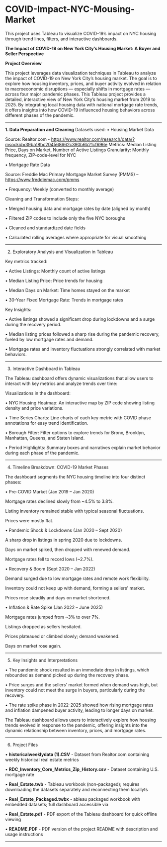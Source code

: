 # COVID-Impact-NYC-Mousing-Market
This project uses Tableau to visualize COVID-19’s impact on NYC housing through trend lines, filters, and interactive dashboards.

**The Impact of COVID-19 on New York City’s Housing Market: A Buyer and Seller Perspective**

**Project Overview**


This project leverages data visualization techniques in Tableau to analyze the impact of COVID-19 on New York City’s housing market. The goal is to explore how housing inventory, prices, and buyer activity evolved in relation to macroeconomic disruptions — especially shifts in mortgage rates — across four major pandemic phases. This Tableau project provides a detailed, interactive view of New York City’s housing market from 2019 to 2025. By integrating local housing data with national mortgage rate trends, it offers insights into how COVID-19 influenced housing behaviors across different phases of the pandemic. 
________________________________________
**1. Data Preparation and Cleaning**
Datasets used:
•	Housing Market Data

Source: Realtor.com - https://www.realtor.com/research/data/?msockid=39ba18bc204568662c390b6b21cf696e
Metrics: Median Listing Price, Days on Market, Number of Active Listings
Granularity: Monthly frequency, ZIP-code-level for NYC

•	Mortgage Rate Data 

Source: Freddie Mac Primary Mortgage Market Survey (PMMS) – https://www.freddiemac.com/pmms

•	Frequency: Weekly (converted to monthly average)

Cleaning and Transformation Steps:

•	Merged housing data and mortgage rates by date (aligned by month)

•	Filtered ZIP codes to include only the five NYC boroughs

•	Cleaned and standardized date fields

•	Calculated rolling averages where appropriate for visual smoothing
________________________________________

2. Exploratory Analysis and Visualization in Tableau

Key metrics tracked:

•	Active Listings: Monthly count of active listings

•	Median Listing Price: Price trends for housing

•	Median Days on Market: Time homes stayed on the market

•	30-Year Fixed Mortgage Rate: Trends in mortgage rates

Key Insights:

•	Active listings showed a significant drop during lockdowns and a surge during the recovery period.

•	Median listing prices followed a sharp rise during the pandemic recovery, fueled by low mortgage rates and demand.

•	Mortgage rates and inventory fluctuations strongly correlated with market behaviors.
________________________________________
3. Interactive Dashboard in Tableau

The Tableau dashboard offers dynamic visualizations that allow users to interact with key metrics and analyze trends over time:

Visualizations in the dashboard:

•	NYC Housing Heatmap: An interactive map by ZIP code showing listing density and price variations.

•	Time Series Charts: Line charts of each key metric with COVID phase annotations for easy trend identification.

•	Borough Filter: Filter options to explore trends for Bronx, Brooklyn, Manhattan, Queens, and Staten Island.

•	Period Highlights: Summary boxes and narratives explain market behavior during each phase of the pandemic.
________________________________________

4. Timeline Breakdown: COVID-19 Market Phases

The dashboard segments the NYC housing timeline into four distinct phases:

•	Pre-COVID Market (Jan 2019 – Jan 2020)

Mortgage rates declined slowly from ~4.5% to 3.8%.

Listing inventory remained stable with typical seasonal fluctuations.

Prices were mostly flat.

•	Pandemic Shock & Lockdowns (Jan 2020 – Sept 2020)


A sharp drop in listings in spring 2020 due to lockdowns.

Days on market spiked, then dropped with renewed demand.

Mortgage rates fell to record lows (~2.7%).

•	Recovery & Boom (Sept 2020 – Jan 2022)

Demand surged due to low mortgage rates and remote work flexibility.

Inventory could not keep up with demand, forming a sellers' market.

Prices rose steadily and days on market shortened.

•	Inflation & Rate Spike (Jan 2022 – June 2025)

Mortgage rates jumped from ~3% to over 7%.

Listings dropped as sellers hesitated.

Prices plateaued or climbed slowly; demand weakened.

Days on market rose again.
________________________________________
5. Key Insights and Interpretations

•	The pandemic shock resulted in an immediate drop in listings, which rebounded as demand picked up during the recovery phase.

•	Price surges and the sellers' market formed when demand was high, but inventory could not meet the surge in buyers, particularly during the recovery.

•	The rate spike phase in 2022-2025 showed how rising mortgage rates and inflation dampened buyer activity, leading to longer days on market.

The Tableau dashboard allows users to interactively explore how housing trends evolved in response to the pandemic, offering insights into the dynamic relationship between inventory, prices, and mortgage rates.
________________________________________
6. Project Files

• **historicalweeklydata (1).CSV** - Dataset from Realtor.com containing weekly historical real estate metrics

• **RDC_Inventory_Core_Metrics_Zip_History.csv** - Dataset containing U.S. mortgage rate 

• **Real_Estate.twb** - Tableau workbook (non-packaged); requires downloading the datasets separately and reconnecting them locallyts

• **Real_Estate_Packaged.twbx** - ableau packaged workbook with embedded datasets; full dashboard accessible via

• **Real_Estate.pdf** - PDF export of the Tableau dashboard for quick offline viewing

• **README.PDF** - PDF version of the project README with description and usage instructions



_______________________________________
